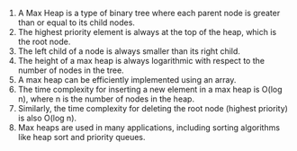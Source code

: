 

1. A Max Heap is a type of binary tree where each parent node is greater than or equal to its child nodes.
2. The highest priority element is always at the top of the heap, which is the root node.
3. The left child of a node is always smaller than its right child.
4. The height of a max heap is always logarithmic with respect to the number of nodes in the tree.
5. A max heap can be efficiently implemented using an array.
6. The time complexity for inserting a new element in a max heap is O(log n), where n is the number of nodes in the heap.
7. Similarly, the time complexity for deleting the root node (highest priority) is also O(log n).
8. Max heaps are used in many applications, including sorting algorithms like heap sort and priority queues.